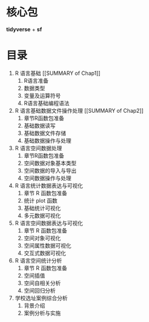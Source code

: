 # 核心包
**tidyverse** + **sf**

# 目录
1. R 语言基础    [[SUMMARY of Chap1]]
	1. R语言准备
	2. 数据类型
	3. 变量及运算符号
	4. R语言基础编程语法
2. R 语言基础数据文件操作处理    [[SUMMARY of Chap2]]
	1. 章节R函数包准备
	2. 基础数据读写
	3. 基础数据文件存储
	4. 基础数据操作与处理
3. R 语言空间数据处理
	1. 章节R函数包准备
	2. 空间数据对象基本类型
	3. 空间数据的导入与导出
	4. 空间数据操作与处理
4. R 语言统计数据表达与可视化
	1. 章节 R 函数包准备
	2. 统计 plot 函数
	3. 基础统计可视化
	4. 多元数据可视化
5. R 语言空间数据表达与可视化
	1. 章节 R 函数包准备
	2. 空间对象可视化
	3. 空间属性数据可视化
	4. 交互式数据可视化
6.  R 语言空间统计分析
	1. 章节 R 函数包准备
	2. 空间插值
	3. 空间自相关分析
	4. 空间回归分析
7. 学校选址案例综合分析
	1. 背景介绍
	2. 案例分析与实施
